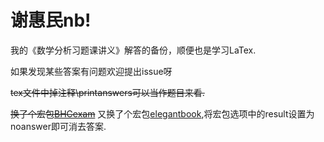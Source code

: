 # 谢惠民nb!
我的《数学分析习题课讲义》解答的备份，顺便也是学习LaTex.

如果发现某些答案有问题欢迎提出issue呀

~~tex文件中掉注释\printanswers可以当作题目来看.~~

~~换了个宏包[BHCexam](http://docs.mathcrowd.cn/advances/bhcexam.html)~~
又换了个宏包[elegantbook](https://github.com/ElegantLaTeX/ElegantBook),将宏包选项中的result设置为noanswer即可消去答案.